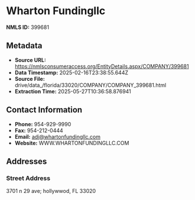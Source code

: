 # Wharton Fundingllc

**NMLS ID:** 399681

## Metadata
- **Source URL:** https://nmlsconsumeraccess.org/EntityDetails.aspx/COMPANY/399681
- **Data Timestamp:** 2025-02-16T23:38:55.644Z
- **Source File:** drive/data_/florida/33020/COMPANY/COMPANY_399681.html
- **Extraction Time:** 2025-05-27T10:36:58.876941

## Contact Information
- **Phone:** 954-929-9990
- **Fax:** 954-212-0444
- **Email:** adi@whartonfundingllc.com
- **Website:** WWW.WHARTONFUNDINGLLC.COM

## Addresses
### Street Address
3701 n 29 ave; hollywwod, FL 33020
